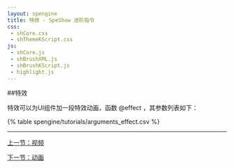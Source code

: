 ```yaml
---
layout: spengine
title: 特效 - SpeShow 进阶指令
css:
 - shCore.css
 - shThemeKScript.css
js:
 - shCore.js
 - shBrushXML.js
 - shBrushKScript.js
 - highlight.js
---
```


##特效

特效可以为UI组件加一段特效动画，函数 @effect ，其参数列表如下：

{% table spengine/tutorials/arguments_effect.csv %}

**********************************************************************

[上一节：视频](tutorial_advanced_video.html)

[下一节：动画](tutorial_advanced_animation.html)

